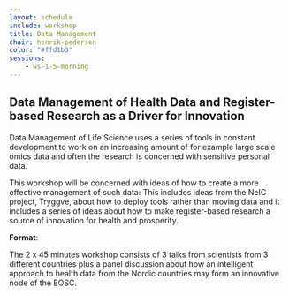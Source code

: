 ```yaml
---
layout: schedule
include: workshop
title: Data Management
chair: henrik-pedersen
color: "#ffd1b3"
sessions:
    - ws-1-5-morning
---
```


## Data Management of Health Data and Register-based Research as a Driver for Innovation

Data Management of Life Science uses a series of tools in constant
development to work on an increasing amount of for example large scale omics data and often the
research is concerned with sensitive personal data.

This workshop will be concerned with ideas of how to create a more effective
management of such data: This includes ideas from the NeIC project, Tryggve,
about how to deploy tools rather than moving data and it includes a series of
ideas about how to make register-based research a source of innovation for
health and prosperity.

**Format**:

The 2 x 45 minutes workshop consists of 3 talks from scientists from 3
different countries plus a panel discussion about how an intelligent approach to
health data from the Nordic countries may form an innovative node of the EOSC.
